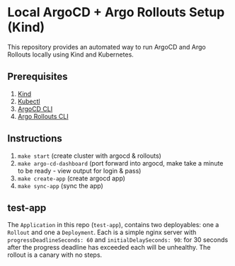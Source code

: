 # Local ArgoCD + Argo Rollouts Setup (Kind)

This repository provides an automated way to run ArgoCD and Argo Rollouts locally using Kind and Kubernetes.

## Prerequisites

1. [Kind](https://kind.sigs.k8s.io/)
2. [Kubectl](https://kubernetes.io/docs/tasks/tools/)
3. [ArgoCD CLI](https://github.com/argoproj/argo-cd/releases)
4. [Argo Rollouts CLI](https://github.com/argoproj/argo-rollouts/releases)

## Instructions

1. `make start` (create cluster with argocd & rollouts)
2. `make argo-cd-dashboard` (port forward into argocd, make take a minute to be ready - view output for login & pass)
3. `make create-app` (create argocd app)
4. `make sync-app` (sync the app)

## test-app

The `Application` in this repo (`test-app`), contains two deployables: one a `Rollout` and one a `Deployment`. Each is a simple nginx server with `progressDeadlineSeconds: 60` and `initialDelaySeconds: 90`: for 30 seconds after the progress deadline has exceeded each will be unhealthy. The rollout is a canary with no steps.
